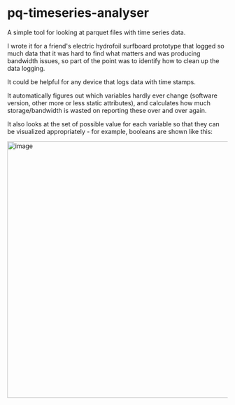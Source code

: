 # pq-timeseries-analyser

A simple tool for looking at parquet files with time series data. 

I wrote it for a friend's electric hydrofoil surfboard prototype that logged so much data that it was hard to find what matters and was producing bandwidth issues, so part of the point was to identify how to clean up the data logging. 

It could be helpful for any device that logs data with time stamps. 

It automatically figures out which variables hardly ever change (software version, other more or less static attributes), and calculates how much storage/bandwidth is wasted on reporting these over and over again. 

It also looks at the set of possible value for each variable so that they can be visualized appropriately - for example, booleans are shown like this:

<img width="585" alt="image" src="https://user-images.githubusercontent.com/84516/206874245-59a9bb0d-52b0-4790-904c-039f2c61779f.png">

